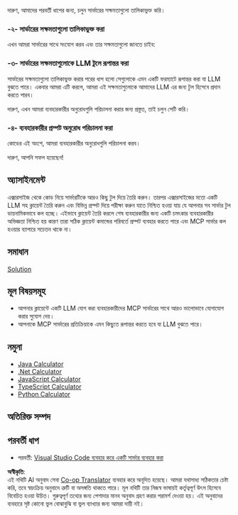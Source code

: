 <!--
CO_OP_TRANSLATOR_METADATA:
{
  "original_hash": "f74887f51a69d3f255cb83d0b517c623",
  "translation_date": "2025-07-04T16:33:36+00:00",
  "source_file": "03-GettingStarted/03-llm-client/README.md",
  "language_code": "bn"
}
-->
দারুণ, আমাদের পরবর্তী ধাপের জন্য, চলুন সার্ভারের সক্ষমতাগুলো তালিকাভুক্ত করি।

### -২- সার্ভারের সক্ষমতাগুলো তালিকাভুক্ত করা

এখন আমরা সার্ভারের সাথে সংযোগ করব এবং তার সক্ষমতাগুলো জানতে চাইব:

### -৩- সার্ভারের সক্ষমতাগুলোকে LLM টুলে রূপান্তর করা

সার্ভারের সক্ষমতাগুলো তালিকাভুক্ত করার পরের ধাপ হলো সেগুলোকে এমন একটি ফরম্যাটে রূপান্তর করা যা LLM বুঝতে পারে। একবার আমরা এটি করলে, আমরা এই সক্ষমতাগুলোকে আমাদের LLM এর জন্য টুল হিসেবে প্রদান করতে পারব।

দারুণ, এখন আমরা ব্যবহারকারীর অনুরোধগুলি পরিচালনা করার জন্য প্রস্তুত, তাই চলুন সেটি করি।

### -৪- ব্যবহারকারীর প্রম্পট অনুরোধ পরিচালনা করা

কোডের এই অংশে, আমরা ব্যবহারকারীর অনুরোধগুলি পরিচালনা করব।

দারুণ, আপনি সফল হয়েছেন!

## অ্যাসাইনমেন্ট

এক্সারসাইজ থেকে কোড নিয়ে সার্ভারটিকে আরও কিছু টুল দিয়ে তৈরি করুন। তারপর এক্সারসাইজের মতো একটি LLM সহ ক্লায়েন্ট তৈরি করুন এবং বিভিন্ন প্রম্পট দিয়ে পরীক্ষা করুন যাতে নিশ্চিত হওয়া যায় যে আপনার সব সার্ভার টুল ডায়নামিকভাবে কল হচ্ছে। এইভাবে ক্লায়েন্ট তৈরি করলে শেষ ব্যবহারকারীর জন্য একটি চমৎকার ব্যবহারকারীর অভিজ্ঞতা নিশ্চিত হয় কারণ তারা সঠিক ক্লায়েন্ট কমান্ডের পরিবর্তে প্রম্পট ব্যবহার করতে পারে এবং MCP সার্ভার কল হওয়ার ব্যাপারে সচেতন থাকে না।

## সমাধান

[Solution](/03-GettingStarted/03-llm-client/solution/README.md)

## মূল বিষয়সমূহ

- আপনার ক্লায়েন্টে একটি LLM যোগ করা ব্যবহারকারীদের MCP সার্ভারের সাথে আরও ভালোভাবে যোগাযোগ করার সুযোগ দেয়।
- আপনাকে MCP সার্ভারের প্রতিক্রিয়াকে এমন কিছুতে রূপান্তর করতে হবে যা LLM বুঝতে পারে।

## নমুনা

- [Java Calculator](../samples/java/calculator/README.md)
- [.Net Calculator](../../../../03-GettingStarted/samples/csharp)
- [JavaScript Calculator](../samples/javascript/README.md)
- [TypeScript Calculator](../samples/typescript/README.md)
- [Python Calculator](../../../../03-GettingStarted/samples/python)

## অতিরিক্ত সম্পদ

## পরবর্তী ধাপ

- পরবর্তী: [Visual Studio Code ব্যবহার করে একটি সার্ভার ব্যবহার করা](../04-vscode/README.md)

**অস্বীকৃতি**:  
এই নথিটি AI অনুবাদ সেবা [Co-op Translator](https://github.com/Azure/co-op-translator) ব্যবহার করে অনূদিত হয়েছে। আমরা যথাসাধ্য সঠিকতার চেষ্টা করি, তবে স্বয়ংক্রিয় অনুবাদে ত্রুটি বা অসঙ্গতি থাকতে পারে। মূল নথিটি তার নিজস্ব ভাষায়ই কর্তৃত্বপূর্ণ উৎস হিসেবে বিবেচিত হওয়া উচিত। গুরুত্বপূর্ণ তথ্যের জন্য পেশাদার মানব অনুবাদ গ্রহণ করার পরামর্শ দেওয়া হয়। এই অনুবাদের ব্যবহারে সৃষ্ট কোনো ভুল বোঝাবুঝি বা ভুল ব্যাখ্যার জন্য আমরা দায়ী নই।
